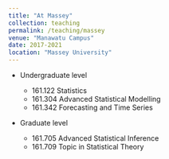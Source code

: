 ```yaml
---
title: "At Massey"
collection: teaching
permalink: /teaching/massey
venue: "Manawatu Campus"
date: 2017-2021
location: "Massey University"
---
```


* Undergraduate level 

  - 161.122 Statistics 
  - 161.304 Advanced Statistical Modelling
  - 161.342 Forecasting and Time Series

* Graduate level 

  - 161.705 Advanced Statistical Inference 
  - 161.709 Topic in Statistical Theory

